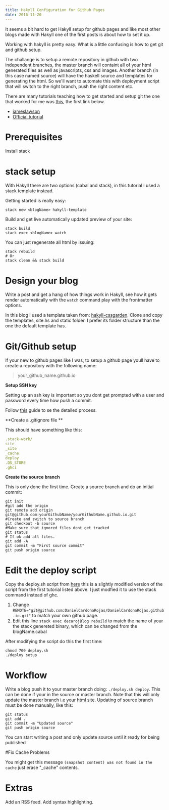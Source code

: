 ```yaml
---
title: Hakyll Configuration for Github Pages
date: 2016-11-20
---
```

It seems a bit hard to get Hakyll setup for github pages and like most other blogs made with Hakyll
one of the first posts is about how to set it up.

Working with hakyll is pretty easy. What is a little confusing is how to get git and github setup.

The challange is to setup a remote repository in github with two independent branches, the master branch will containt all of your html generated files
as well as javascripts, css and images.  Another branch (in this case named source) will have the haskell source and templates for generating the 
html. So we'll want to automate this with deployment script that will switch to the right branch, push the right content etc.

There are many tutorials teaching how to get started and setup git the one that worked for me was 
[this](http://jameslawson.github.io/posts/2015-02-23-hakyll-and-github-pages.html), the first link below.

- [jameslawson](http://jameslawson.github.io/posts/2015-02-23-hakyll-and-github-pages.html)
- [Official tutorial](https://jaspervdj.be/hakyll/tutorials/github-pages-tutorial.html)

# Prerequisites

Install stack

# stack setup

With Hakyll there are two options (cabal and stack), in this tutorial I used a stack template instead. 

Getting started is really easy: 

```shell
stack new <blogName> hakyll-template
```


Build and get live automatically updated preview of your site:

```shell
stack build 
stack exec <blogName> watch
```

You can just regenerate all html by issuing: 

```shell
stack rebuild
# Or 
stack clean && stack build
```

# Design your blog

Write a post and get a hang of how things work in Hakyll, see how  it gets render automatically with the `watch` command play with the frontmatter options.

In this blog I used a template taken from: [hakyll-cssgarden](https://github.com/katychuang/hakyll-cssgarden). 
Clone and copy the templates, site.hs and static folder. I prefer its folder structure than the one the default template has.

# Git/Github  setup

If your new to github pages like I was, to setup a github page youll have to create a repository with the following name:

> your_github_name.github.io

**Setup SSH key** 

Setting up an ssh key is important so you dont get prompted with a user and password every time how push a commit.

Follow [this](https://help.github.com/articles/adding-a-new-ssh-key-to-your-github-account/) guide to se the detailed process.

**Create a .gitignore file ** 

This should have something like this:

```yaml
.stack-work/
site
_site
_cache
deploy
.DS_STORE
.ghci
```

**Create the source branch**

This is only done the first time. Create a source branch and do an initial commit:

```shell
git init
#git add the origin
git remote add origin git@github.com:yourGithubName/yourGithubName.github.io.git
#Create and switch to source branch
git checkout -b source
#Make sure that ignored files dont get tracked
git status
# If ok add all files.
git add -A
git commit -m "First source commit"
git push origin source
```

# Edit the deploy script

Copy the deploy.sh script from [here](https://github.com/DanielCardonaRojas/DanielCardonaRojas.github.io/blob/source/deploy.sh) this is 
a slightly modified version of the script from the first tutorial listed above. I just modfied it to use the  stack command instead of ghc. 

1. Change `REMOTE="git@github.com:DanielCardonaRojas/DanielCardonaRojas.github.io.git"` to match your own github page.
2. Edit this line `stack exec decarojBlog rebuild` to match the name of your the stack genereted binary, which can be changed from the blogName.cabal

After modifying the script do this the first time:

```shell
chmod 700 deploy.sh
./deploy setup
```


# Workflow

Write a blog push it to your master branch doing:  `./deploy.sh deploy`. This can be done if your in the source or master branch.
Note that this will only update the master branch i.e your html site. Updating of source branch must be done manually, like this:

```shell
git status
git add .
git commit -m "Updated source"
git push origin source
```

You can start writing a post and only update source until it ready for being published

#Fix Cache Problems

You might get this message `(snapshot content) was not found in the cache` just erase "_cache" contents.



# Extras

Add an RSS feed.
Add syntax highlighting.
